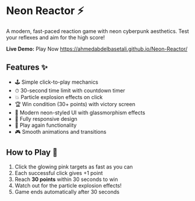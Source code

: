 # Neon Reactor ⚡



A modern, fast-paced reaction game with neon cyberpunk aesthetics. Test your reflexes and aim for the high score!

**Live Demo:** Play Now https://ahmedabdelbasetali.github.io/Neon-Reactor/



## Features ✨

- 🕹️ Simple click-to-play mechanics
- ⏱ 30-second time limit with countdown timer
- 💥 Particle explosion effects on click
- 🏆 Win condition (30+ points) with victory screen
- 🌈 Modern neon-styled UI with glassmorphism effects
- 📱 Fully responsive design
- 🔄 Play again functionality
- 🎮 Smooth animations and transitions

## How to Play 🎯

1. Click the glowing pink targets as fast as you can
2. Each successful click gives +1 point
3. Reach **30 points** within 30 seconds to win
4. Watch out for the particle explosion effects!
5. Game ends automatically after 30 seconds

